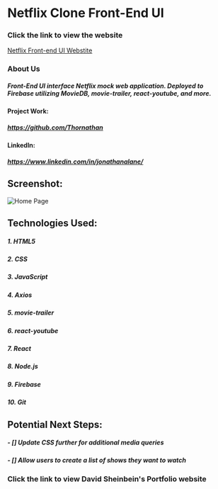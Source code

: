 # **Netflix Clone Front-End UI**

### Click the link to view the website

[Netflix Front-end UI Webstite](https://netflix-clone-cc6e2.firebaseapp.com/)

### About Us

##### Front-End UI interface Netflix mock web application. Deployed to Firebase utilizing MovieDB, movie-trailer, react-youtube, and more.

#### Project Work:

##### https://github.com/Thornathan

#### LinkedIn:

##### https://www.linkedin.com/in/jonathanalane/

## Screenshot:

![Home Page](https://i.imgur.com/6IisWNa.png)


## Technologies Used:

##### 1. HTML5

##### 2. CSS

##### 3. JavaScript

##### 4. Axios

##### 5. movie-trailer

##### 6. react-youtube

##### 7. React

##### 8. Node.js

##### 9. Firebase

##### 10. Git

## Potential Next Steps:

##### - [] Update CSS further for additional media queries

##### - [] Allow users to create a list of shows they want to watch

### Click the link to view David Sheinbein's Portfolio website

